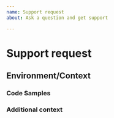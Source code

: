 ```yaml
---
name: Support request
about: Ask a question and get support

---
```

# Support request

<!-- Your question -->

## Environment/Context

### Code Samples

<!-- provide any code samples or links you think could be helpful for solving your problem -->

### Additional context

<!-- Add any other context about the problem here -->